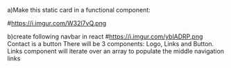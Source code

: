 a)Make this static card in a functional component:

#https://i.imgur.com/W32l7vQ.png

b)create following navbar in react
#https://i.imgur.com/yblADRP.png
Contact is a button
There will be 3 components: Logo, Links and Button.
Links component will iterate over an array to populate the middle navigation links
